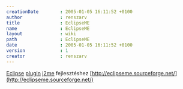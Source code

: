 ```yaml
---
creationDate        : 2005-01-05 16:11:52 +0100 
author              : renszarv 
title               : EclipseME 
name                : EclipseME 
layout              : wiki 
path                : EclipseME 
date                : 2005-01-05 16:11:52 +0100 
version             : 1 
creator             : renszarv 
---
```

[Eclipse](Eclipse.html) [plugin](plugin.html) [j2me](j2me.html) fejlesztéshez [http://eclipseme.sourceforge.net/](http://eclipseme.sourceforge.net/)
